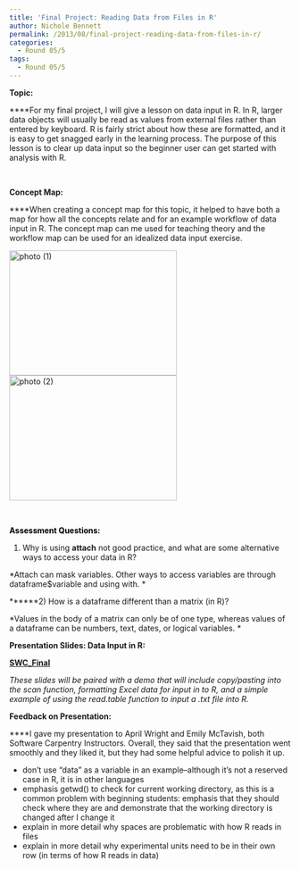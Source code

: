 ```yaml
---
title: 'Final Project: Reading Data from Files in R'
author: Nichole Bennett
permalink: /2013/08/final-project-reading-data-from-files-in-r/
categories:
  - Round 05/5
tags:
  - Round 05/5
---
```

**Topic:**

****For my final project, I will give a lesson on data input in R. In R, larger data objects will usually be read as values from external files rather than entered by keyboard. R is fairly strict about how these are formatted, and it is easy to get snagged early in the learning process. The purpose of this lesson is to clear up data input so the beginner user can get started with analysis with R.

&nbsp;

**Concept Map:**

****When creating a concept map for this topic, it helped to have both a map for how all the concepts relate and for an example workflow of data input in R. The concept map can me used for teaching theory and the workflow map can be used for an idealized data input exercise.

[<img class="alignnone size-medium wp-image-3835" alt="photo (1)" src="http://teaching.software-carpentry.org/wp-content/uploads/2013/08/photo-1-300x224.jpg" width="300" height="224" />][1] [<img class="alignnone size-medium wp-image-3836" alt="photo (2)" src="http://teaching.software-carpentry.org/wp-content/uploads/2013/08/photo-2-300x224.jpg" width="300" height="224" />][2]

&nbsp;

<span style="color: #000000;"><b>Assessment Questions: </b></span>

1) Why is using **attach** not good practice, and what are some alternative ways to access your data in R?

*Attach can mask variables. Other ways to access variables are through dataframe$variable and using with. *

******2) How is a dataframe different than a matrix (in R)?

*Values in the body of a matrix can only be of one type, whereas values of a dataframe can be numbers, text, dates, or logical variables. *

**Presentation Slides: Data Input in R:**

**[SWC_Final][3]**

*These slides will be paired with a demo that will include copy/pasting into the scan function, formatting Excel data for input in to R, and a simple example of using the read.table function to input a .txt file into R.*

**Feedback on Presentation:**

****I gave my presentation to April Wright and Emily McTavish, both Software Carpentry Instructors. Overall, they said that the presentation went smoothly and they liked it, but they had some helpful advice to polish it up.

*   don&#8217;t use &#8220;data&#8221; as a variable in an example&#8211;although it&#8217;s not a reserved case in R, it is in other languages
*   emphasis getwd() to check for current working directory, as this is a common problem with beginning students: emphasis that they should check where they are and demonstrate that the working directory is changed after I change it
*   explain in more detail why spaces are problematic with how R reads in files
*   explain in more detail why experimental units need to be in their own row (in terms of how R reads in data)

&nbsp;

&nbsp;

 [1]: http://teaching.software-carpentry.org/wp-content/uploads/2013/08/photo-1.jpg
 [2]: http://teaching.software-carpentry.org/wp-content/uploads/2013/08/photo-2.jpg
 [3]: http://teaching.software-carpentry.org/wp-content/uploads/2013/08/SWC_Final.pdf
